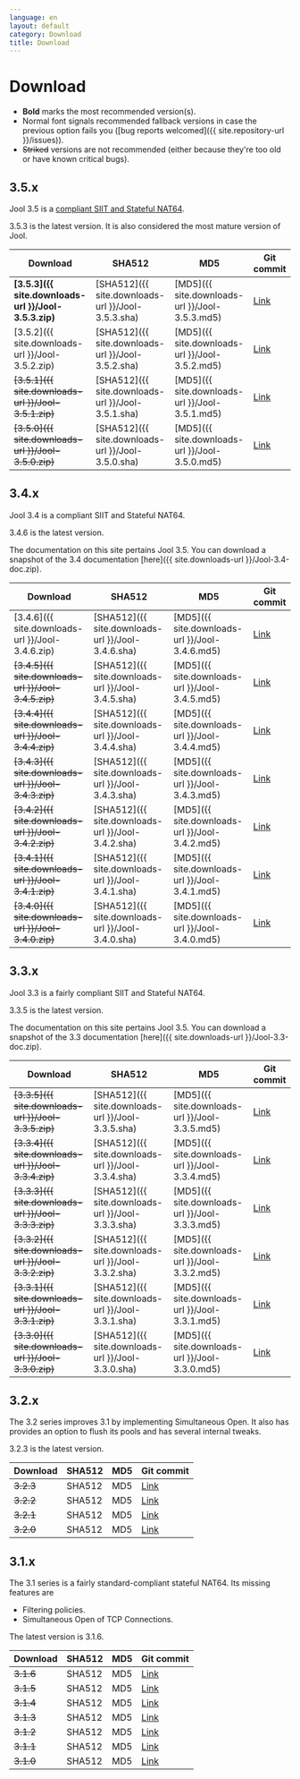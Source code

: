 ```yaml
---
language: en
layout: default
category: Download
title: Download
---
```


# Download

<!--
	BTW: These links are absolute because we don't version track the files.
	If they were relative, they would break when the documentation is
	generated manually.
-->

- **Bold** marks the most recommended version(s).
- Normal font signals recommended fallback versions in case the previous option fails you ([bug reports welcomed]({{ site.repository-url }}/issues)).
- <del>Striked</del> versions are not recommended (either because they're too old or have known critical bugs).

## 3.5.x

Jool 3.5 is a [compliant SIIT and Stateful NAT64](intro-jool.html#compliance).

3.5.3 is the latest version. It is also considered the most mature version of Jool.

| Download | SHA512 | MD5| Git commit |
|----------|--------|----|------------|
| **[3.5.3]({{ site.downloads-url }}/Jool-3.5.3.zip)** | [SHA512]({{ site.downloads-url }}/Jool-3.5.3.sha) | [MD5]({{ site.downloads-url }}/Jool-3.5.3.md5) | <a href="{{ site.repository-url }}/tree/v3.5.3" target="_blank">Link</a> |
| [3.5.2]({{ site.downloads-url }}/Jool-3.5.2.zip) | [SHA512]({{ site.downloads-url }}/Jool-3.5.2.sha) | [MD5]({{ site.downloads-url }}/Jool-3.5.2.md5) | <a href="{{ site.repository-url }}/tree/v3.5.2" target="_blank">Link</a> |
| <del>[3.5.1]({{ site.downloads-url }}/Jool-3.5.1.zip)</del> | [SHA512]({{ site.downloads-url }}/Jool-3.5.1.sha) | [MD5]({{ site.downloads-url }}/Jool-3.5.1.md5) | <a href="{{ site.repository-url }}/tree/v3.5.1" target="_blank">Link</a> |
| <del>[3.5.0]({{ site.downloads-url }}/Jool-3.5.0.zip)</del> | [SHA512]({{ site.downloads-url }}/Jool-3.5.0.sha) | [MD5]({{ site.downloads-url }}/Jool-3.5.0.md5) | <a href="{{ site.repository-url }}/tree/v3.5.0" target="_blank">Link</a> |

## 3.4.x

Jool 3.4 is a compliant SIIT and Stateful NAT64.

3.4.6 is the latest version.

The documentation on this site pertains Jool 3.5. You can download a snapshot of the 3.4 documentation [here]({{ site.downloads-url }}/Jool-3.4-doc.zip).

| Download | SHA512 | MD5| Git commit |
|----------|--------|----|------------|
| [3.4.6]({{ site.downloads-url }}/Jool-3.4.6.zip) | [SHA512]({{ site.downloads-url }}/Jool-3.4.6.sha) | [MD5]({{ site.downloads-url }}/Jool-3.4.6.md5) | <a href="{{ site.repository-url }}/tree/v3.4.6" target="_blank">Link</a> |
| <del>[3.4.5]({{ site.downloads-url }}/Jool-3.4.5.zip)</del> | [SHA512]({{ site.downloads-url }}/Jool-3.4.5.sha) | [MD5]({{ site.downloads-url }}/Jool-3.4.5.md5) | <a href="{{ site.repository-url }}/tree/v3.4.5" target="_blank">Link</a> |
| <del>[3.4.4]({{ site.downloads-url }}/Jool-3.4.4.zip)</del> | [SHA512]({{ site.downloads-url }}/Jool-3.4.4.sha) | [MD5]({{ site.downloads-url }}/Jool-3.4.4.md5) | <a href="{{ site.repository-url }}/tree/v3.4.4" target="_blank">Link</a> |
| <del>[3.4.3]({{ site.downloads-url }}/Jool-3.4.3.zip)</del> | [SHA512]({{ site.downloads-url }}/Jool-3.4.3.sha) | [MD5]({{ site.downloads-url }}/Jool-3.4.3.md5) | <a href="{{ site.repository-url }}/tree/v3.4.3" target="_blank">Link</a> |
| <del>[3.4.2]({{ site.downloads-url }}/Jool-3.4.2.zip)</del> | [SHA512]({{ site.downloads-url }}/Jool-3.4.2.sha) | [MD5]({{ site.downloads-url }}/Jool-3.4.2.md5) | <a href="{{ site.repository-url }}/tree/v3.4.2" target="_blank">Link</a> |
| <del>[3.4.1]({{ site.downloads-url }}/Jool-3.4.1.zip)</del> | [SHA512]({{ site.downloads-url }}/Jool-3.4.1.sha) | [MD5]({{ site.downloads-url }}/Jool-3.4.1.md5) | <a href="{{ site.repository-url }}/tree/v3.4.1" target="_blank">Link</a> |
| <del>[3.4.0]({{ site.downloads-url }}/Jool-3.4.0.zip)</del> | [SHA512]({{ site.downloads-url }}/Jool-3.4.0.sha) | [MD5]({{ site.downloads-url }}/Jool-3.4.0.md5) | <a href="{{ site.repository-url }}/tree/v3.4.0" target="_blank">Link</a> |

## 3.3.x

Jool 3.3 is a fairly compliant SIIT and Stateful NAT64.

3.3.5 is the latest version.

The documentation on this site pertains Jool 3.5. You can download a snapshot of the 3.3 documentation [here]({{ site.downloads-url }}/Jool-3.3-doc.zip).

| Download | SHA512 | MD5| Git commit |
|----------|--------|----|------------|
| <del>[3.3.5]({{ site.downloads-url }}/Jool-3.3.5.zip)</del> | [SHA512]({{ site.downloads-url }}/Jool-3.3.5.sha) | [MD5]({{ site.downloads-url }}/Jool-3.3.5.md5) | <a href="{{ site.repository-url }}/tree/v3.3.5" target="_blank">Link</a> |
| <del>[3.3.4]({{ site.downloads-url }}/Jool-3.3.4.zip)</del> | [SHA512]({{ site.downloads-url }}/Jool-3.3.4.sha) | [MD5]({{ site.downloads-url }}/Jool-3.3.4.md5) | <a href="{{ site.repository-url }}/tree/v3.3.4" target="_blank">Link</a> |
| <del>[3.3.3]({{ site.downloads-url }}/Jool-3.3.3.zip)</del> | [SHA512]({{ site.downloads-url }}/Jool-3.3.3.sha) | [MD5]({{ site.downloads-url }}/Jool-3.3.3.md5) | <a href="{{ site.repository-url }}/tree/v3.3.3" target="_blank">Link</a> |
| <del>[3.3.2]({{ site.downloads-url }}/Jool-3.3.2.zip)</del> | [SHA512]({{ site.downloads-url }}/Jool-3.3.2.sha) | [MD5]({{ site.downloads-url }}/Jool-3.3.2.md5) | <a href="{{ site.repository-url }}/tree/v3.3.2" target="_blank">Link</a> |
| <del>[3.3.1]({{ site.downloads-url }}/Jool-3.3.1.zip)</del> | [SHA512]({{ site.downloads-url }}/Jool-3.3.1.sha) | [MD5]({{ site.downloads-url }}/Jool-3.3.1.md5) | <a href="{{ site.repository-url }}/tree/v3.3.1" target="_blank">Link</a> |
| <del>[3.3.0]({{ site.downloads-url }}/Jool-3.3.0.zip)</del> | [SHA512]({{ site.downloads-url }}/Jool-3.3.0.sha) | [MD5]({{ site.downloads-url }}/Jool-3.3.0.md5) | <a href="{{ site.repository-url }}/tree/v3.3.0" target="_blank">Link</a> |

## 3.2.x

The 3.2 series improves 3.1 by implementing Simultaneous Open. It also has provides an option to flush its pools and has several internal tweaks.

3.2.3 is the latest version.

| Download | SHA512 | MD5| Git commit |
|----------|--------|----|------------|
| <del>3.2.3</del> | SHA512 | MD5 | <a href="{{ site.repository-url }}/tree/v3.2.3" target="_blank">Link</a> |
| <del>3.2.2</del> | SHA512 | MD5 | <a href="{{ site.repository-url }}/tree/v3.2.2" target="_blank">Link</a> |
| <del>3.2.1</del> | SHA512 | MD5 | <a href="{{ site.repository-url }}/tree/v3.2.1" target="_blank">Link</a> |
| <del>3.2.0</del> | SHA512 | MD5 | <a href="{{ site.repository-url }}/tree/v3.2.0" target="_blank">Link</a> |

## 3.1.x

The 3.1 series is a fairly standard-compliant stateful NAT64. Its missing features are

- Filtering policies.
- Simultaneous Open of TCP Connections.

The latest version is 3.1.6.

| Download | SHA512 | MD5| Git commit |
|----------|--------|----|------------|
| <del>3.1.6</del> | SHA512 | MD5 | <a href="{{ site.repository-url }}/tree/v3.1.6" target="_blank">Link</a> |
| <del>3.1.5</del> | SHA512 | MD5 | <a href="{{ site.repository-url }}/tree/v3.1.5" target="_blank">Link</a> |
| <del>3.1.4</del> | SHA512 | MD5 | <a href="{{ site.repository-url }}/tree/v3.1.4" target="_blank">Link</a> |
| <del>3.1.3</del> | SHA512 | MD5 | <a href="{{ site.repository-url }}/tree/v3.1.3" target="_blank">Link</a> |
| <del>3.1.2</del> | SHA512 | MD5 | <a href="{{ site.repository-url }}/tree/v3.1.2" target="_blank">Link</a> |
| <del>3.1.1</del> | SHA512 | MD5 | <a href="{{ site.repository-url }}/tree/v3.1.1" target="_blank">Link</a> |
| <del>3.1.0</del> | SHA512 | MD5 | <a href="{{ site.repository-url }}/tree/v3.1.0" target="_blank">Link</a> |

